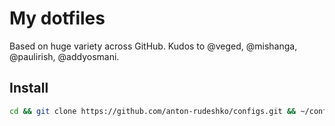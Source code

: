 # My dotfiles

Based on huge variety across GitHub. Kudos to @veged, @mishanga, @paulirish, @addyosmani.

## Install

```bash
cd && git clone https://github.com/anton-rudeshko/configs.git && ~/configs/setup.bash
```
